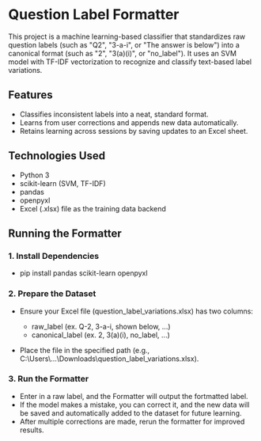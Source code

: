 # Question Label Formatter
This project is a machine learning-based classifier that standardizes raw question labels (such as "Q2", "3-a-i", or "The answer is below") into a canonical format (such as "2", "3(a)(i)", or "no_label"). It uses an SVM model with TF-IDF vectorization to recognize and classify text-based label variations.

## Features
- Classifies inconsistent labels into a neat, standard format.
- Learns from user corrections and appends new data automatically.
- Retains learning across sessions by saving updates to an Excel sheet.

## Technologies Used
- Python 3
- scikit-learn (SVM, TF-IDF)
- pandas
- openpyxl
- Excel (.xlsx) file as the training data backend

## Running the Formatter
### 1. Install Dependencies
- pip install pandas scikit-learn openpyxl
### 2. Prepare the Dataset
- Ensure your Excel file (question_label_variations.xlsx) has two columns:
  - raw_label (ex. Q-2, 3-a-i, shown below, ...) 
  - canonical_label (ex. 2, 3(a)(i), no_label, ...)

- Place the file in the specified path (e.g., C:\\Users\\...\\Downloads\\question_label_variations.xlsx).

### 3. Run the Formatter
- Enter in a raw label, and the Formatter will output the fortmatted label.
- If the model makes a mistake, you can correct it, and the new data will be saved and automatically added to the dataset for future learning.
- After multiple corrections are made, rerun the formatter for improved results.
